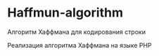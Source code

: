 # Haffmun-algorithm
Алгоритм Хаффмана для кодирования строки

Реализация алгоритма Хаффмана на языке PHP

